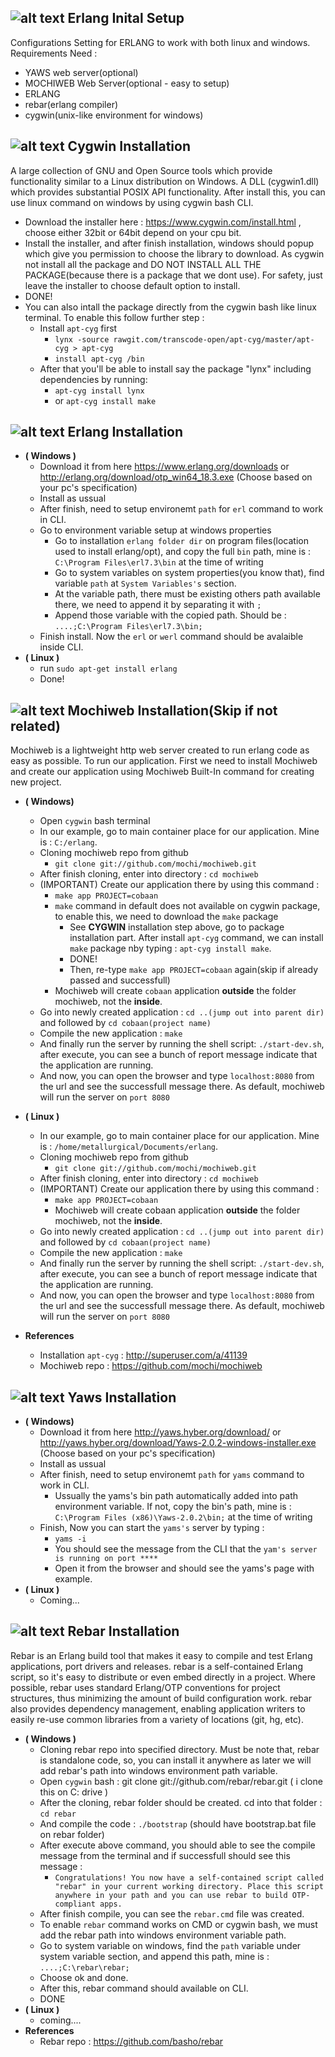 [logo_main]: https://encrypted-tbn2.gstatic.com/images?q=tbn:ANd9GcST9v8A3x54BSoD9ipEB2i_QLTkh7OCY6VK_sGI_THbAH2IY0G1 "Logo Title Text 1"
[logo_sub]: https://www.cannastaff.com/include/themes/nasthon1001-restyle/images/delicious.gif "Logo Title Text 2"

![alt text][logo_main]  Erlang Inital Setup
------------
Configurations Setting for ERLANG to work with both linux and windows. Requirements Need :
  - YAWS web server(optional)
  - MOCHIWEB Web Server(optional - easy to setup)
  - ERLANG
  - rebar(erlang compiler)
  - cygwin(unix-like environment for windows)

![alt text][logo_main]  Cygwin Installation
-----------
A large collection of GNU and Open Source tools which provide functionality similar to a Linux distribution on Windows.
A DLL (cygwin1.dll) which provides substantial POSIX API functionality. After install this, you can use linux command on windows by using cygwin bash CLI.
- Download the installer here : https://www.cygwin.com/install.html , choose either 32bit or 64bit depend on your cpu bit.
- Install the installer, and after finish installation, windows should popup which give you permission to choose the library to download. As cygwin not install all the package and DO NOT INSTALL ALL THE PACKAGE(because there is a package that we dont use). For safety, just leave the installer to choose default option to install.
- DONE!
- You can also intall the package directly from the cygwin bash like linux terminal. To enable this follow further step :
  - Install `apt-cyg` first
    - `lynx -source rawgit.com/transcode-open/apt-cyg/master/apt-cyg > apt-cyg`
    - `install apt-cyg /bin`
  - After that you'll be able to install say the package "lynx" including dependencies by running:
    - `apt-cyg install lynx`
    - or `apt-cyg install make`

![alt text][logo_main]  Erlang Installation
-----------
- **( Windows )**
  - Download it from here https://www.erlang.org/downloads or http://erlang.org/download/otp_win64_18.3.exe (Choose based on your pc's specification)
  - Install as ussual
  - After finish, need to setup environemt `path` for `erl` command to work in CLI. 
  - Go to environment variable setup at windows properties
    - Go to installation `erlang folder dir` on program files(location used to install erlang/opt), and copy the full `bin` path, mine is : `C:\Program Files\erl7.3\bin` at the time of writing
    - Go to system variables on system properties(you know that), find variable `path` at `System Variables's` section.
    - At the variable path, there must be existing others path available there, we need to append it by separating it with `;`
    - Append those variable with the copied path. Should be : `....;C:\Program Files\erl7.3\bin;`
  - Finish install. Now the `erl` or `werl` command should be avalaible inside CLI.
- **( Linux )**
  - run `sudo apt-get install erlang`
  - Done!

![alt text][logo_main]  Mochiweb Installation(Skip if not related)
-----------
Mochiweb is a lightweight http web server created to run erlang code as easy as possible. To run our application. First we need to install Mochiweb and create our application using Mochiweb Built-In command for creating new project.
- **( Windows)**
  - Open `cygwin` bash terminal
  - In our example, go to main container place for our application. Mine is : `C:/erlang`.
  - Cloning mochiweb repo from github
    - `git clone git://github.com/mochi/mochiweb.git`
  - After finish cloning, enter into directory : `cd mochiweb`
  - (IMPORTANT) Create our application there by using this command :
    - `make app PROJECT=cobaan`
    - `make` command in default does not available on cygwin package, to enable this, we need to download the `make` package
      - See **CYGWIN** installation step above, go to package installation part. After install `apt-cyg` command, we can install `make` package nby typing : `apt-cyg install make`. 
      - DONE!
      - Then, re-type `make app PROJECT=cobaan` again(skip if already passed and successfull)
    - Mochiweb will create `cobaan` application **outside** the folder mochiweb, not the **inside**.
  - Go into newly created application : `cd ..(jump out into parent dir)` and followed by `cd cobaan(project name)`
  - Compile the new application : `make`
  - And finally run the server by running the shell script: `./start-dev.sh`, after execute, you can see a bunch of report message indicate that the application are running.
  - And now, you can open the browser and type `localhost:8080` from the url and see the successfull message there. As default, mochiweb will run the server on `port 8080`
- **( Linux )**
  - In our example, go to main container place for our application. Mine is : `/home/metallurgical/Documents/erlang`.
  - Cloning mochiweb repo from github
    - `git clone git://github.com/mochi/mochiweb.git`
  - After finish cloning, enter into directory : `cd mochiweb`
  - (IMPORTANT) Create our application there by using this command :
    - `make app PROJECT=cobaan`
    - Mochiweb will create cobaan application **outside** the folder mochiweb, not the **inside**.
  - Go into newly created application : `cd ..(jump out into parent dir)` and followed by `cd cobaan(project name)`
  - Compile the new application : `make`
  - And finally run the server by running the shell script: `./start-dev.sh`, after execute, you can see a bunch of report message indicate that the application are running.
  - And now, you can open the browser and type `localhost:8080` from the url and see the successfull message there. As default, mochiweb will run the server on `port 8080`

- **References**
  - Installation `apt-cyg` : http://superuser.com/a/41139
  - Mochiweb repo : https://github.com/mochi/mochiweb

  

![alt text][logo_main]  Yaws Installation
-----------
- **( Windows)**
  - Download it from here http://yaws.hyber.org/download/ or http://yaws.hyber.org/download/Yaws-2.0.2-windows-installer.exe (Choose based on your pc's specification)
  - Install as ussual
  - After finish, need to setup environemt `path` for `yams` command to work in CLI.
    - Ussually the yams's bin path automatically added into path environment variable. If not, copy the bin's path, mine is : `C:\Program Files (x86)\Yaws-2.0.2\bin;` at the time of writing
  - Finish, Now you can start the `yams's` server by typing :
    - `yams -i`
    - You should see the message from the CLI that the `yam's server is running on port ****`
    - Open it from the browser and should see the yams's page with example.
- **( Linux )**
  - Coming...

![alt text][logo_main]  Rebar Installation
-----------
Rebar is an Erlang build tool that makes it easy to compile and test Erlang applications, port drivers and releases. rebar is a self-contained Erlang script, so it's easy to distribute or even embed directly in a project. Where possible, rebar uses standard Erlang/OTP conventions for project structures, thus minimizing the amount of build configuration work. rebar also provides dependency management, enabling application writers to easily re-use common libraries from a variety of locations (git, hg, etc).
- **( Windows )**
  - Cloning rebar repo into specified directory. Must be note that, rebar is standalone code, so, you can install it anywhere as later we will add rebar's path into windows environment path variable. 
  - Open `cygwin` bash : git clone git://github.com/rebar/rebar.git ( i clone this on C:  drive )
  - After the cloning, rebar folder should be created. cd into that folder : `cd rebar`
  - And compile the code : `./bootstrap` (should have bootstrap.bat file on rebar folder)
  - After execute above command, you should able to see the compile message from the terminal and if successfull should see this message :
    - `Congratulations! You now have a self-contained script called "rebar" in your current working directory. Place this script anywhere in your path and you can use rebar to build OTP-compliant apps.`
  - After finish compile, you can see the `rebar.cmd` file was created. 
  - To enable `rebar` command works on CMD or cygwin bash, we must add the rebar path into windows environment variable path.
  - Go to system variable on windows, find the `path` variable under system variable section, and append this path, mine is : `....;C:\rebar\rebar;`
  - Choose ok and done.
  - After this, rebar command should available on CLI.
  - DONE
- **( Linux )**
  - coming....
- **References**
  - Rebar repo : https://github.com/basho/rebar
